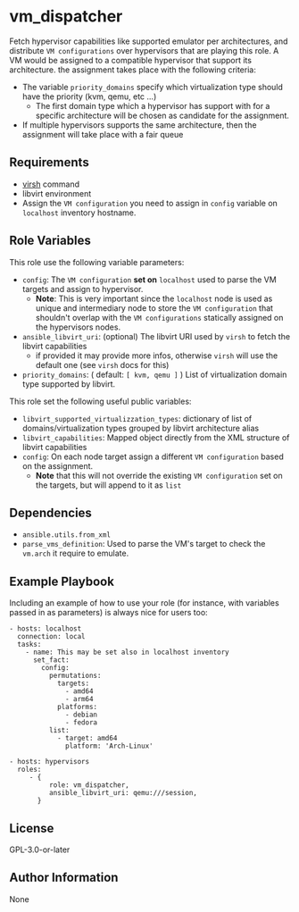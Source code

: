 vm_dispatcher
=========

Fetch hypervisor capabilities like supported emulator per architectures, and distribute `VM configurations` over hypervisors that are playing this role.
A VM would be assigned to a compatible hypervisor that support its architecture.
the assignment takes place with the following criteria:

- The variable `priority_domains` specify which virtualization type should have the priority (kvm, qemu, etc ...)
  - The first domain type which a hypervisor has support with for a specific architecture will be chosen as candidate for the assignment.
- If multiple hypervisors supports the same architecture, then the assignment will take place with a fair queue


Requirements
------------

- [virsh](https://www.libvirt.org/manpages/virsh.html) command
- libvirt environment
- Assign the `VM configuration` you need to assign in `config` variable on `localhost` inventory hostname.

Role Variables
--------------

This role use the following variable parameters:

- `config`: The `VM configuration` **set on** `localhost` used to parse the VM targets and assign to hypervisor.
  - **Note**: This is very important since the `localhost` node is used as unique and intermediary node to store the `VM configuration` that shouldn't overlap with the `VM configurations` statically assigned on the hypervisors nodes.
- `ansible_libvirt_uri`: (optional) The libvirt URI used by `virsh` to fetch the libvirt capabilities
  - if provided it may provide more infos, otherwise `virsh` will use the default one (see `virsh` docs for this)
- `priority_domains`: ( default: `[ kvm, qemu ]` )  List of virtualization domain type supported by libvirt.

This role set the following useful public variables:

- `libvirt_supported_virtualizzation_types`: dictionary of list of domains/virtualization types grouped by libvirt architecture alias
- `libvirt_capabilities`: Mapped object directly from the XML structure of libvirt capabilities
- `config`: On each node target assign a different `VM configuration` based on the assignment.
  - **Note** that this will not override the existing `VM configuration` set on the targets, but will append to it as `list`

Dependencies
------------

- `ansible.utils.from_xml`
- `parse_vms_definition`: Used to parse the VM's target to check the `vm.arch` it require to emulate.

Example Playbook
----------------

Including an example of how to use your role (for instance, with variables passed in as parameters) is always nice for users too:

    - hosts: localhost
      connection: local
      tasks:
        - name: This may be set also in localhost inventory
          set_fact:
            config: 
              permutations:
                targets:
                  - amd64
                  - arm64
                platforms:
                  - debian
                  - fedora
              list:
                - target: amd64
                  platform: 'Arch-Linux'

    - hosts: hypervisors
      roles:
         - { 
              role: vm_dispatcher,
              ansible_libvirt_uri: qemu:///session,
           }

License
-------

GPL-3.0-or-later

Author Information
------------------

None
